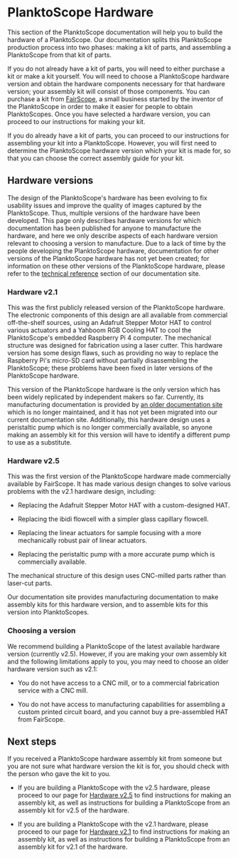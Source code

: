 # PlanktoScope Hardware

This section of the PlanktoScope documentation will help you to build the hardware of a PlanktoScope. Our documentation splits this PlanktoScope production process into two phases: making a kit of parts, and assembling a PlanktoScope from that kit of parts.

If you do not already have a kit of parts, you will need to either purchase a kit or make a kit yourself. You will need to choose a PlanktoScope hardware version and obtain the hardware components necessary for that hardware version; your assembly kit will consist of those components. You can purchase a kit from [FairScope](https://www.fairscope.com), a small business started by the inventor of the PlanktoScope in order to make it easier for people to obtain PlanktoScopes. Once you have selected a hardware version, you can proceed to our instructions for making your kit.

If you do already have a kit of parts, you can proceed to our instructions for assembling your kit into a PlanktoScope. However, you will first need to determine the PlanktoScope hardware version which your kit is made for, so that you can choose the correct assembly guide for your kit.

## Hardware versions

The design of the PlanktoScope's hardware has been evolving to fix usability issues and improve the quality of images captured by the PlanktoScope. Thus, multiple versions of the hardware have been developed. This page only describes hardware versions for which documentation has been published  for anyone to manufacture the hardware, and here we only describe aspects of each hardware version relevant to choosing a version to manufacture. Due to a lack of time by the people developing the PlanktoScope hardware, documentation for other versions of the PlanktoScope hardware has not yet been created; for information on these other versions of the PlanktoScope hardware, please refer to the [technical reference](../../reference/hardware/changelog.md) section of our documentation site.

### Hardware v2.1

This was the first publicly released version of the PlanktoScope hardware. The electronic components of this design are all available from commercial off-the-shelf sources, using an Adafruit Stepper Motor HAT to control various actuators and a Yahboom RGB Cooling HAT to cool the PlanktoScope's embedded Raspberry Pi 4 computer. The mechanical structure was designed for fabrication using a laser cutter. This hardware version has some design flaws, such as providing no way to replace the Raspberry Pi's micro-SD card without partially disassembling the PlanktoScope; these problems have been fixed in later versions of the PlanktoScope hardware.

This version of the PlanktoScope hardware is the only version which has been widely replicated by independent makers so far. Currently, its manufacturing documentation is provided by [an older documentation site](https://planktoscope.readthedocs.io) which is no longer maintained, and it has not yet been migrated into our current documentation site. Additionally, this hardware design uses a peristaltic pump which is no longer commercially available, so anyone making an assembly kit for this version will have to identify a different pump to use as a substitute.

### Hardware v2.5

This was the first version of the PlanktoScope hardware made commercially available by FairScope. It has made various design changes to solve various problems with the v2.1 hardware design, including:

- Replacing the Adafruit Stepper Motor HAT with a custom-designed HAT.

- Replacing the ibidi flowcell with a simpler glass capillary flowcell.

- Replacing the linear actuators for sample focusing with a more mechanically robust pair of linear actuators.

- Replacing the peristaltic pump with a more accurate pump which is commercially available.

The mechanical structure of this design uses CNC-milled parts rather than laser-cut parts.

Our documentation site provides manufacturing documentation to make assembly kits for this hardware version, and to assemble kits for this version into PlanktoScopes.

### Choosing a version

We recommend building a PlanktoScope of the latest available hardware version (currently v2.5). However, if you are making your own assembly kit and the following limitations apply to you, you may need to choose an older hardware version such as v2.1:

- You do not have access to a CNC mill, or to a commercial fabrication service with a CNC mill.

- You do not have access to manufacturing capabilities for assembling a custom printed circuit board, and you cannot buy a pre-assembled HAT from FairScope.

## Next steps

If you received a PlanktoScope hardware assembly kit from someone but you are not sure what hardware version the kit is for, you should check with the person who gave the kit to you.

- If you are building a PlanktoScope with the v2.5 hardware, please proceed to our page for [Hardware v2.5](./v2.5/index.md) to find instructions for making an assembly kit, as well as instructions for building a PlanktoScope from an assembly kit for v2.5 of the hardware.

- If you are building a PlanktoScope with the v2.1 hardware, please proceed to our page for [Hardware v2.1](./v2.1/index.md) to find instructions for making an assembly kit, as well as instructions for building a PlanktoScope from an assembly kit for v2.1 of the hardware.
